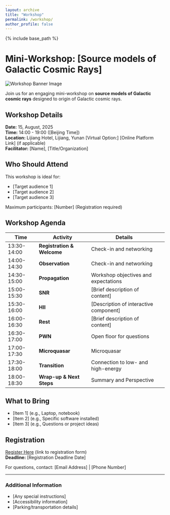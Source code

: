 ```yaml
---
layout: archive
title: "Workshop"
permalink: /workshop/
author_profile: false
---
```


{% include base_path %}

# Mini-Workshop: [Source models of Galactic Cosmic Rays]

![Workshop Banner Image](cosmic_ray_path.png)

Join us for an engaging mini-workshop on **source models of Galactic cosmic rays** designed to origin of Galactic cosmic rays.

## Workshop Details

**Date:** 15, August, 2025  
**Time:** 14:00 - 19:00 ([Beijing Time])  
**Location:** Lijiang Hotel, Lijiang, Yunan 
[Virtual Option:] [Online Platform Link] (if applicable)  
**Facilitator:** [Name], [Title/Organization]  

## Who Should Attend

This workshop is ideal for:
- [Target audience 1]
- [Target audience 2]
- [Target audience 3]

Maximum participants: [Number] (Registration required)

## Workshop Agenda

| Time          | Activity                          | Details                                  |      |
|---------------|-----------------------------------|------------------------------------------|------|
| 13:30-14:00   | **Registration & Welcome**        | Check-in and networking                  |      |
| 14:00-14:30   | **Observation**                   | Check-in and networking                  |      |
| 14:30-15:00   | **Propagation**                   | Workshop objectives and expectations     |      |
| 15:00-15:30   | **SNR**                           | [Brief description of content]           |      |
| 15:30-16:00   | **HII**                           | [Description of interactive component]   |      |
| 16:00-16:30   | **Rest**                          | [Brief description of content]           |      |
| 16:30-17:00   | **PWN**                           | Open floor for questions                 |      |
| 17:00-17:30   | **Microquasar**                   | Microquasar                              |      |
| 17:30-18:00   | **Transition**                    | Connection to low- and high-energy       |      |
| 18:00-18:30   | **Wrap-up & Next Steps**          | Summary and Perspective                  |      |
## What to Bring

- [Item 1] (e.g., Laptop, notebook)
- [Item 2] (e.g., Specific software installed)
- [Item 3] (e.g., Questions or project ideas)

## Registration

[Register Here](#) (link to registration form)  
**Deadline:** [Registration Deadline Date]  

For questions, contact: [Email Address] | [Phone Number]  

---

### Additional Information

- [Any special instructions]
- [Accessibility information]
- [Parking/transportation details]

